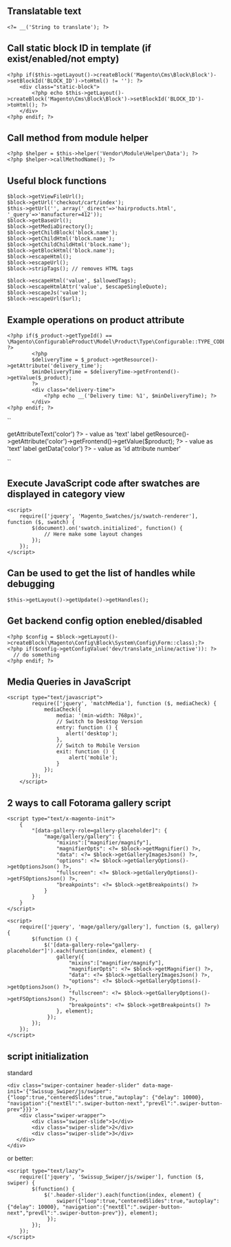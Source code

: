 ## Translatable text
```
<?= __('String to translate'); ?>
```

## Call static block ID in template (if exist/enabled/not empty)
```
<?php if($this->getLayout()->createBlock('Magento\Cms\Block\Block')->setBlockId('BLOCK_ID')->toHtml() != ''): ?>
    <div class="static-block">
        <?php echo $this->getLayout()->createBlock('Magento\Cms\Block\Block')->setBlockId('BLOCK_ID')->toHtml(); ?>
    </div>
<?php endif; ?>
```

## Call method from module helper
```
<?php $helper = $this->helper('Vendor\Module\Helper\Data'); ?>
<?php $helper->callMethodName(); ?>
```

## Useful block functions
```
$block->getViewFileUrl();
$block->getUrl('checkout/cart/index');
$this->getUrl('', array('_direct'=>'hairproducts.html', '_query'=>'manufacturer=412'));
$block->getBaseUrl();
$block->getMediaDirectory();
$block->getChildBlock('block.name');
$block->getChildHtml('block.name');
$block->getChildChildHtml('block.name');
$block->getBlockHtml('block.name');
$block->escapeHtml();
$block->escapeUrl();
$block->stripTags(); // removes HTML tags

$block->escapeHtml('value', $allowedTags);
$block->escapeHtmlAttr('value', $escapeSingleQuote);
$block->escapeJs('value');
$block->escapeUrl($url);
```

## Example operations on product attribute
```
<?php if($_product->getTypeId() == \Magento\ConfigurableProduct\Model\Product\Type\Configurable::TYPE_CODE): ?>
        <?php
        $deliveryTime = $_product->getResource()->getAttribute('delivery_time');
        $minDeliveryTime = $deliveryTime->getFrontend()->getValue($_product);
        ?>
        <div class="delivery-time">
            <?php echo __('Delivery time: %1', $minDeliveryTime); ?>
        </div>
<?php endif; ?>
```
``
<?= $product->getAttributeText('color') ?> - value as 'text' label
<?= $product->getResource()->getAttribute('color')->getFrontend()->getValue($product); ?> - value as 'text' label
<?= $product->getData('color') ?> - value as 'id attribute number'
``

## Execute JavaScript code after swatches are displayed in category view
```
<script>
    require(['jquery', 'Magento_Swatches/js/swatch-renderer'], function ($, swatch) {
        $(document).on('swatch.initialized', function() {
            // Here make some layout changes
        });
    });
</script>  
```

## Can be used to get the list of handles while debugging
```
$this->getLayout()->getUpdate()->getHandles();
```

## Get backend config option enebled/disabled
```
<?php $config = $block->getLayout()->createBlock(\Magento\Config\Block\System\Config\Form::class);?>
<?php if($config->getConfigValue('dev/translate_inline/active')): ?>
  // do something
<?php endif; ?>
```

## Media Queries in JavaScript
```
<script type="text/javascript">
        require(['jquery', 'matchMedia'], function ($, mediaCheck) {
            mediaCheck({
                media: '(min-width: 768px)',
                // Switch to Desktop Version
                entry: function () {
                   alert('desktop');
                },
                // Switch to Mobile Version
                exit: function () {
                    alert('mobile');
                }
            });
        });
    </script>
```

## 2 ways to call Fotorama gallery script

```
<script type="text/x-magento-init">
    {
        "[data-gallery-role=gallery-placeholder]": {
            "mage/gallery/gallery": {
                "mixins":["magnifier/magnify"],
                "magnifierOpts": <?= $block->getMagnifier() ?>,
                "data": <?= $block->getGalleryImagesJson() ?>,
                "options": <?= $block->getGalleryOptions()->getOptionsJson() ?>,
                "fullscreen": <?= $block->getGalleryOptions()->getFSOptionsJson() ?>,
                "breakpoints": <?= $block->getBreakpoints() ?>
            }
        }
    }
</script>
```
```
<script>
    require(['jquery', 'mage/gallery/gallery'], function ($, gallery) {
        $(function () {
            $('[data-gallery-role="gallery-placeholder"]').each(function(index, element) {
                gallery({
                    "mixins":["magnifier/magnify"],
                    "magnifierOpts": <?= $block->getMagnifier() ?>,
                    "data": <?= $block->getGalleryImagesJson() ?>,
                    "options": <?= $block->getGalleryOptions()->getOptionsJson() ?>,
                    "fullscreen": <?= $block->getGalleryOptions()->getFSOptionsJson() ?>,
                    "breakpoints": <?= $block->getBreakpoints() ?>
                }, element);
             });
        });
    });
</script>
```

## script initialization
standard
```
<div class="swiper-container header-slider" data-mage-init='{"Swissup_Swiper/js/swiper": {"loop":true,"centeredSlides":true,"autoplay": {"delay": 10000}, "navigation":{"nextEl":".swiper-button-next","prevEl":".swiper-button-prev"}}}'>
    <div class="swiper-wrapper">
        <div class="swiper-slide">1</div>
        <div class="swiper-slide">2</div>
        <div class="swiper-slide">3</div>
   </div>
</div>
```
or better:
```
<script type="text/lazy">
    require(['jquery', 'Swissup_Swiper/js/swiper'], function ($, swiper) {
        $(function() {
            $('.header-slider').each(function(index, element) {
                swiper({"loop":true,"centeredSlides":true,"autoplay": {"delay": 10000}, "navigation":{"nextEl":".swiper-button-next","prevEl":".swiper-button-prev"}}, element);
             });
        });
    });
</script>
```

